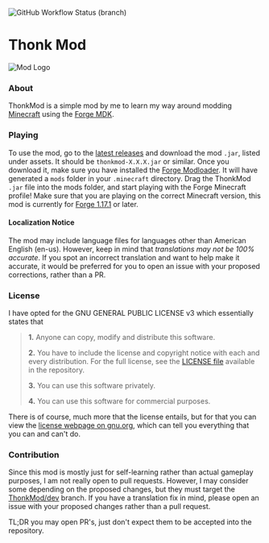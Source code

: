 ![GitHub Workflow Status (branch)](https://img.shields.io/github/workflow/status/TechnoShip123/ThonkMod/%F0%9F%9B%A0%20Gradle%20Build%20%F0%9F%9B%A0/master?label=Gradle%20Build&logo=gradle&logoColor=lightblue&style=for-the-badge)
# Thonk Mod
![Mod Logo](https://github.com/TechnoShip123/ThonkMod/blob/master/src/main/resources/logo.png?raw=true)

### About
ThonkMod is a simple mod by me to learn my way around modding [Minecraft](https://minecraft.net/) 
using the [Forge MDK](https://files.minecraftforge.net/net/minecraftforge/forge/).

### Playing
To use the mod, go to the [latest releases](https://github.com/TechnoShip123/ThonkMod/releases/latest) and download the
mod `.jar`, listed under assets. It should be `thonkmod-X.X.X.jar` or similar. Once you download it, make sure you
have installed the [Forge Modloader](https://files.minecraftforge.net/net/minecraftforge/forge/). It will have
generated a `mods` folder in your `.minecraft` directory. Drag the ThonkMod `.jar` file into the mods folder, and 
start playing with the Forge Minecraft profile! Make sure that you are playing on the correct Minecraft version,
this mod is currently for [Forge 1.17.1](https://files.minecraftforge.net/net/minecraftforge/forge/index_1.17.1.html)
or later.

#### Localization Notice
The mod may include language files for languages other than American English (en-us). However, keep in mind that 
_translations may not be 100% accurate_. If you spot an incorrect translation and want to help make it accurate, 
it would be preferred for you to open an issue with your proposed corrections, rather than a PR.

### License
I have opted for the GNU GENERAL PUBLIC LICENSE v3 which essentially states that
> **1.** Anyone can copy, modify and distribute this software.
> 
> **2.** You have to include the license and copyright notice with each and every distribution.
For the full license, see the [LICENSE file](https://github.com/TechnoShip123/ThonkMod/blob/master/LICENSE/) available
in the repository.
> 
> **3.** You can use this software privately.
> 
> **4.** You can use this software for commercial purposes.

There is of course, much more that the license entails, but for that you can view the 
[license webpage on gnu.org](https://www.gnu.org/licenses/old-licenses/lgpl-2.1.en.html), which can tell you everything
that you can and can't do.

### Contribution
Since this mod is mostly just for self-learning rather than actual gameplay purposes, I am not really open to pull 
requests. However, I may consider some depending on the proposed changes, but they must target the 
[ThonkMod/dev](https://github.com/TechnoShip123/ThonkMod/tree/dev) branch. If you have a translation fix in mind, 
please open an issue with your proposed changes rather than a pull request. 

TL;DR you may open PR's, just don't expect
them to be accepted into the repository.
